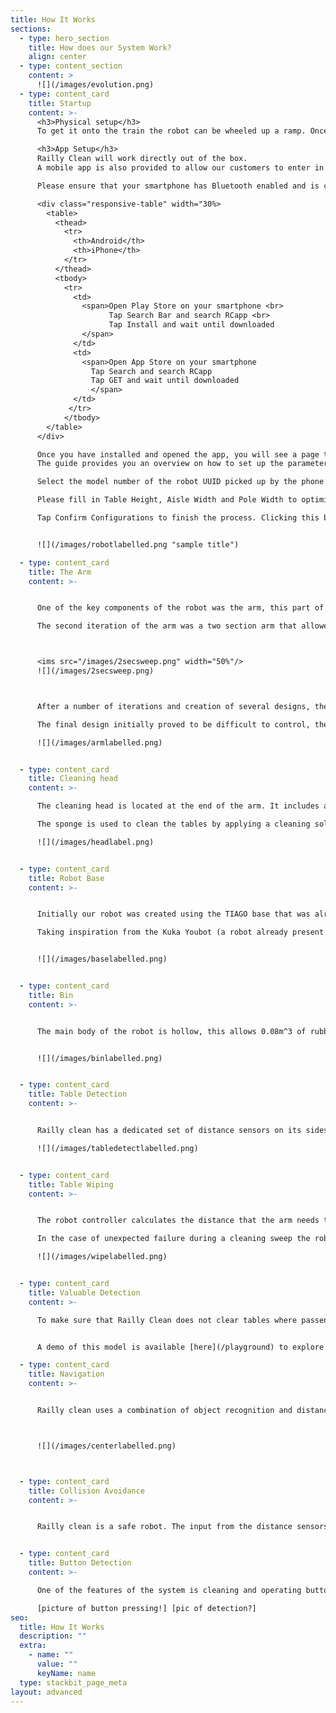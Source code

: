 ```yaml
---
title: How It Works
sections:
  - type: hero_section
    title: How does our System Work?
    align: center
  - type: content_section
    content: >
      ![](/images/evolution.png)
  - type: content_card
    title: Startup
    content: >-
      <h3>Physical setup</h3>
      To get it onto the train the robot can be wheeled up a ramp. Once in the carriage it will centre itself using the stickers. It moves forward through the carriage, using the distance sensors on the side to detect tables. Upon reaching a table the robot moves into position to begin wiping as well as opening its bin compartment. Before each wipe it assesses whether there are any valuables in the way, if there are then it avoids that section of the table. If there is only rubbish in the way then the robot will wipe the table, using a sponge attached to the end of the arm to clean the table, while pulling rubbish towards it and into it’s integrated bin compartment. Once a table has been cleaned the robot reverts back to the state where it’s looking for tables and finding and cleaning them as it goes. Once it reaches the end of the carriage it will turn around and clean the tables on the other side of the carriage. Once all the tables have been cleaned and the robot has reached the end of the carriage it uses its camera to detect the button to operate the door, it then presses and cleans it, exiting the carriage by the door.

      <h3>App Setup</h3>
      Railly Clean will work directly out of the box.
      A mobile app is also provided to allow our customers to enter in certain setup parameters to customise and optimise Railly Clean to different trains, right on your smartphones.

      Please ensure that your smartphone has Bluetooth enabled and is connected to the Internet—this allows us to bring Railly Clean important updates!

      <div class="responsive-table" width="30%>
        <table>
          <thead>
            <tr>
              <th>Android</th>
              <th>iPhone</th>
            </tr>
          </thead>
          <tbody>
            <tr>
              <td>
                <span>Open Play Store on your smartphone <br>
                      Tap Search Bar and search RCapp <br>
                      Tap Install and wait until downloaded
                </span>
              </td>
              <td>
                <span>Open App Store on your smartphone
                  Tap Search and search RCapp
                  Tap GET and wait until downloaded
                  </span>
              </td>
             </tr>
            </tbody>
        </table>
      </div>

      Once you have installed and opened the app, you will see a page to enter in different parameters.
      The guide provides you an overview on how to set up the parameters.

      Select the model number of the robot UUID picked up by the phone’s Bluetooth connection.

      Please fill in Table Height, Aisle Width and Pole Width to optimise the robot’s performance.

      Tap Confirm Configurations to finish the process. Clicking this button will transfer the environment setup data to the robot.


      ![](/images/robotlabelled.png "sample title")

  - type: content_card
    title: The Arm
    content: >-


      One of the key components of the robot was the arm, this part of the robot underwent the most changes as the project progressed. Initially the design planned to use a pre-made arm (the Pincher X 100 Robotic Arm) however it soon proved to be too small and therefore would be ineffective for the job.

      The second iteration of the arm was a two section arm that allowed for movement in the middle. Despite being able to wipe tables this arm had problems, principally that it was too large and didn’t tuck down to a small enough size to allow the robot to move through the door of the train.



      <ims src="/images/2secsweep.png" width="50%"/>
      ![](/images/2secsweep.png)



      After a number of iterations and creation of several designs, the final arm was created. The arm comprises of 3 sections and a cleaning head that can be manipulated using rotational motors. This new arm allows the same sweeping motion as the initial design but is a much more flexible design which allowed the arm to tuck in and take up a much smaller area when not in use.

      The final design initially proved to be difficult to control, the added joint meant that a dedicated kinematics function had to be created to calculate the position and forces required by the motors so that carry the arm can carry out a sweeping motion. Despite this initial setback the arm now has a smooth and consistent sweeping motion which cleans the table and pushes rubbish into its bin.

      ![](/images/armlabelled.png)


  - type: content_card
    title: Cleaning head
    content: >-

      The cleaning head is located at the end of the arm. It includes a sponge, a main flat section with a pressure sensor on the bottom and an appendage which is used to clean and press buttons.

      The sponge is used to clean the tables by applying a cleaning solution as the arm wipes. The pressure sensor is used for feedback so the controller can check that the robot is applying enough pressure on the table to clean effectively and can adjust the position of the arm accordingly. The flat shape of the head allows rubbish to be pushed towards the bin. The ‘wings’ on either side of the head are used to prevent rubbish being pushed out of the way, instead guiding it into the middle of the head so that it ends up in the bin.

      ![](/images/headlabel.png)


  - type: content_card
    title: Robot Base
    content: >-


      Initially our robot was created using the TIAGO base that was already present in webots. This off-the-shelf component allowed us to begin working on the movement and detection functions of the robot immediately. However the base included several components that we didn’t need and was unstable, included too many unecessary components and lacked the ability to turn in a small enough circle.

      Taking inspiration from the Kuka Youbot (a robot already present in Webots) we created a new base that uses mechanum wheels. These allow the robot to move in all directions without rotation by using a unique wheel design. This design change making the cleaning process faster and the robot more efficient as it has to spend less time turning and correcting its position.


      ![](/images/baselabelled.png)


  - type: content_card
    title: Bin
    content: >-


      The main body of the robot is hollow, this allows 0.08m^3 of rubbish to be swept off tables and stored. On the bin side of the robot the body is split in half, the top section is hinged and controlled by a motor. This top section can open to allow access to the bin interior. When the system is in place for wiping a table, the bin opens and accepts rubbish falling in. During normal movement the bin is closed. The interior of the robot contains a sensor, which is used to tell when the bin is full.


      ![](/images/binlabelled.png)


  - type: content_card
    title: Table Detection
    content: >-


      Railly clean has a dedicated set of distance sensors on its sides. As the system moves through the carriage the sensors are constantly scanning perpendicular to the direction of movement. The readings are fed back into the controller. The controller processes these inputs and a certain input means that a table has been detected. Once a table is detected the controller initiates the cleaning function. This will calculate then carry out the correct number of sweeps needed to clean the table.

      ![](/images/tabledetectlabelled.png)


  - type: content_card
    title: Table Wiping
    content: >-


      The robot controller calculates the distance that the arm needs to extend out based on the readings given by the distance sensors on the arm side of the robot. The kinematics function then calculates the movements necessary by the arm to complete a cleaning sweep of that section of the table.

      In the case of unexpected failure during a cleaning sweep the robot will simply tuck the arm back into it’s deactivated position. It will then attempt the next sweep. This added failsafe method makes the system robust and prevents the robot getting stuck during cleaning.

      ![](/images/wipelabelled.png)


  - type: content_card
    title: Valuable Detection
    content: >-

      To make sure that Railly Clean does not clear tables where passengers might have left their valuables behind we have created a valuable detection algorithm. To do this we have trained a model to distingush between cleanable and valuable items and surfaces. We achieved this by using transfer learning and retraining the SOTA EfficientNet model for image classfication. We used Tensorflow to train out model and create a tflite version which is optimized to work on devices with lower computational power like a Raspberry Pi. This means our model can work and give inferences entirely locally without relying on an hosted API making it secure and privacy friendly. By the help of a large dataset of pictures we collected we were successfully able to repurpose the general image classification EfficientNet model to a highly accurate valuable vs cleanable classifer. The accuracy of our classfications is around 99%! Now whenever we detect a table, we first take a picture, which our model classifies as valuable or cleanable. In the case we get a valuable classification we don't clean the table otherwise we continue as normal.


      A demo of this model is available [here](/playground) to explore.

  - type: content_card
    title: Navigation
    content: >-


      Railly clean uses a combination of object recognition and distance sensors to keep itself centred in the carriage. Two distance sensors on the left and right sides of the robot provide feedback about the position relative to the sides of the train. The robot uses an image recognition algorithm on the input from the camera to detect the stickers at either end of the carriage. It can then adjust its rotation relative to these two stickers.



      ![](/images/centerlabelled.png)



  - type: content_card
    title: Collision Avoidance
    content: >-


      Railly clean is a safe robot. The input from the distance sensors is constantly fed into the controller to make sure that the robot isn’t about to collide with anything. In the event of an object being in the way of the robot it uses its camera to distinguish between the end of the carriage (identified using a sticker) and any other object that may be causing an obstruction.


  - type: content_card
    title: Button Detection
    content: >-

      One of the features of the system is cleaning and operating buttons. Railly clean uses image recognition to identify a buttons. Once it has finished cleaning a carriage it will A

      [picture of button pressing!] [pic of detection?]
seo:
  title: How It Works
  description: ""
  extra:
    - name: ""
      value: ""
      keyName: name
  type: stackbit_page_meta
layout: advanced
---
```

